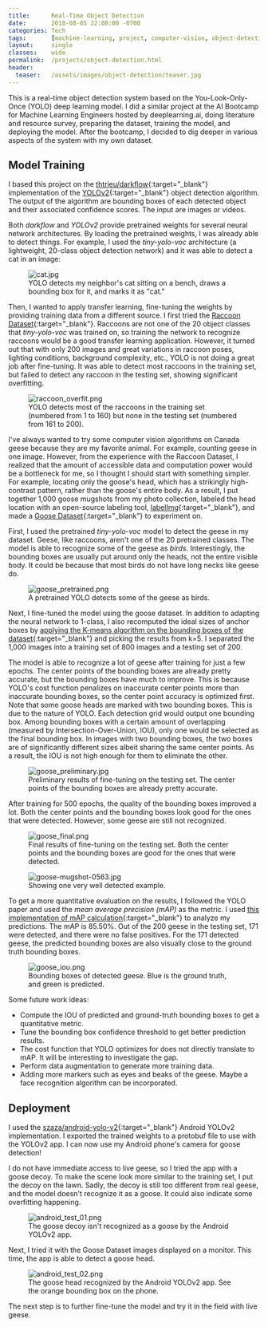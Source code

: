 ```yaml
---
title:      Real-Time Object Detection
date:       2018-08-05 22:08:00 -0700
categories: Tech
tags:       [machine-learning, project, computer-vision, object-detection, yolo]
layout:     single
classes:    wide
permalink:  /projects/object-detection.html
header:
  teaser:   /assets/images/object-detection/teaser.jpg
---
```


This is a real-time object detection system based on the You-Look-Only-Once (YOLO) deep learning model. I did a similar project at the AI Bootcamp for Machine Learning Engineers hosted by deeplearning.ai, doing literature and resource survey, preparing the dataset, training the model, and deploying the model. After the bootcamp, I decided to dig deeper in various aspects of the system with my own dataset.

## Model Training

I based this project on the [thtrieu/darkflow](https://github.com/thtrieu/darkflow){:target="_blank"} implementation of the [YOLOv2](https://arxiv.org/abs/1612.08242){:target="_blank"} object detection algorithm. The output of the algorithm are bounding boxes of each detected object and their associated confidence scores. The input are images or videos.

Both *darkflow* and *YOLOv2* provide pretrained weights for several neural network architectures. By loading the pretrained weights, I was already able to detect things. For example, I used the *tiny-yolo-voc* architecture (a lightweight, 20-class object detection network) and it was able to detect a cat in an image:

<figure>
  <img src="{{site.url}}/assets/images/object-detection/cat.jpg" alt="cat.jpg"/>
  <figcaption>YOLO detects my neighbor's cat sitting on a bench, draws a bounding box for it, and marks it as "cat."</figcaption>
</figure>

Then, I wanted to apply transfer learning, fine-tuning the weights by providing training data from a different source. I first tried the [Raccoon Dataset](https://github.com/datitran/raccoon_dataset){:target="_blank"}. Raccoons are not one of the 20 object classes that *tiny-yolo-voc* was trained on, so training the network to recognize raccoons would be a good transfer learning application. However, it turned out that with only 200 images and great variations in raccoon poses, lighting conditions, background complexity, etc., YOLO is not doing a great job after fine-tuning. It was able to detect most raccoons in the training set, but failed to detect any raccoon in the testing set, showing significant overfitting.

<figure>
  <img src="{{site.url}}/assets/images/object-detection/raccoon_overfit.png" alt="raccoon_overfit.png"/>
  <figcaption>YOLO detects most of the raccoons in the training set (numbered from 1 to 160) but none in the testing set (numbered from 161 to 200).</figcaption>
</figure>

I've always wanted to try some computer vision algorithms on Canada geese because they are my favorite animal. For example, counting geese in one image. However, from the experience with the Raccoon Dataset, I realized that the amount of accessible data and computation power would be a bottleneck for me, so I thought I should start with something simpler. For example, locating only the goose's head, which has a strikingly high-contrast pattern, rather than the goose's entire body. As a result, I put together 1,000 goose mugshots from my photo collection, labeled the head location with an open-source labeling tool, [labelImg](https://github.com/tzutalin/labelImg){:target="_blank"}, and made a [Goose Dataset](https://github.com/steggie3/goose-dataset){:target="_blank"} to experiment on.

First, I used the pretrained *tiny-yolo-voc* model to detect the geese in my dataset. Geese, like raccoons, aren't one of the 20 pretrained classes. The model is able to recognize some of the geese as *birds*. Interestingly, the bounding boxes are usually put around only the heads, not the entire visible body. It could be because that most birds do not have long necks like geese do.

<figure>
  <img src="{{site.url}}/assets/images/object-detection/goose_pretrained.png" alt="goose_pretrained.png"/>
  <figcaption>A pretrained YOLO detects some of the geese as birds.</figcaption>
</figure>

Next, I fine-tuned the model using the goose dataset. In addition to adapting the neural network to 1-class, I also recomputed the ideal sizes of anchor boxes by [applying the K-means algorithm on the bounding boxes of the dataset](https://github.com/steggie3/object-dataset/blob/master/notebooks/compute_anchor_box.ipynb){:target="_blank"} and picking the results from k=5. I separated the 1,000 images into a training set of 800 images and a testing set of 200. 

The model is able to recognize a lot of geese after training for just a few epochs. The center points of the bounding boxes are already pretty accurate, but the bounding boxes have much to improve. This is because YOLO's cost function penalizes on inaccurate center points more than inaccurate bounding boxes, so the center point accuracy is optimized first. Note that some goose heads are marked with two bounding boxes. This is due to the nature of YOLO. Each detection grid would output one bounding box. Among bounding boxes with a certain amount of overlapping (measured by Intersection-Over-Union, IOU), only one would be selected as the final bounding box. In images with two bounding boxes, the two boxes are of significantly different sizes albeit sharing the same center points. As a result, the IOU is not high enough for them to eliminate the other.

<figure>
  <img src="{{site.url}}/assets/images/object-detection/goose_preliminary.jpg" alt="goose_preliminary.jpg"/>
  <figcaption>Preliminary results of fine-tuning on the testing set. The center points of the bounding boxes are already pretty accurate.</figcaption>
</figure>

After training for 500 epochs, the quality of the bounding boxes improved a lot. Both the center points and the bounding boxes look good for the ones that were detected. However, some geese are still not recognized.

<figure>
  <img src="{{site.url}}/assets/images/object-detection/goose_final.png" alt="goose_final.png"/>
  <figcaption>Final results of fine-tuning on the testing set. Both the center points and the bounding boxes are good for the ones that were detected.</figcaption>
</figure>

<figure>
  <img src="{{site.url}}/assets/images/object-detection/goose-mugshot-0563.jpg" alt="goose-mugshot-0563.jpg"/>
  <figcaption>Showing one very well detected example.</figcaption>
</figure>

To get a more quantitative evaluation on the results, I followed the YOLO paper and used the *mean average precision (mAP)* as the metric. I used [this implementation of mAP calculation](https://github.com/Cartucho/mAP){:target="_blank"} to analyze my predictions. The mAP is 85.50%. Out of the 200 geese in the testing set, 171 were detected, and there were no false positives. For the 171 detected geese, the predicted bounding boxes are also visually close to the ground truth bounding boxes.

<figure>
  <img src="{{site.url}}/assets/images/object-detection/goose_iou.png" alt="goose_iou.png"/>
  <figcaption>Bounding boxes of detected geese. Blue is the ground truth, and green is predicted.</figcaption>
</figure>

Some future work ideas:
- Compute the IOU of predicted and ground-truth bounding boxes to get a quantitative metric.
- Tune the bounding box confidence threshold to get better prediction results.
- The cost function that YOLO optimizes for does not directly translate to mAP. It will be interesting to investigate the gap.
- Perform data augmentation to generate more training data.
- Adding more markers such as eyes and beaks of the geese. Maybe a face recognition algorithm can be incorporated.

## Deployment

I used the [szaza/android-yolo-v2](https://github.com/szaza/android-yolo-v2){:target="_blank"} Android YOLOv2 implementation. I exported the trained weights to a protobuf file to use with the YOLOv2 app. I can now use my Android phone's camera for goose detection!

I do not have immediate access to live geese, so I tried the app with a goose decoy. To make the scene look more similar to the training set, I put the decoy on the lawn. Sadly, the decoy is still too different from real geese, and the model doesn't recognize it as a goose. It could also indicate some overfitting happening.

<figure>
  <img src="{{site.url}}/assets/images/object-detection/android_test_01.png" alt="android_test_01.png"/>
  <figcaption>The goose decoy isn't recognized as a goose by the Android YOLOv2 app.</figcaption>
</figure>

Next, I tried it with the Goose Dataset images displayed on a monitor. This time, the app is able to detect a goose head.

<figure>
  <img src="{{site.url}}/assets/images/object-detection/android_test_02.png" alt="android_test_02.png"/>
  <figcaption>The goose head recognized by the Android YOLOv2 app. See the orange bounding box on the phone.</figcaption>
</figure>

The next step is to further fine-tune the model and try it in the field with live geese.